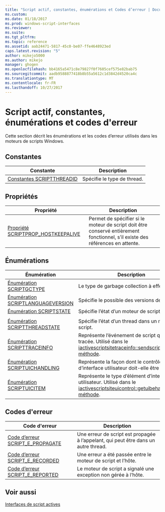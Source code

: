 ```yaml
---
title: "Script actif, constantes, énumérations et Codes d’erreur | Documents Microsoft"
ms.custom: 
ms.date: 01/18/2017
ms.prod: windows-script-interfaces
ms.reviewer: 
ms.suite: 
ms.tgt_pltfrm: 
ms.topic: reference
ms.assetid: aab24471-5817-45c0-be07-ffe4648923ed
caps.latest.revision: "5"
author: mikejo5000
ms.author: mikejo
manager: ghogen
ms.openlocfilehash: bb4165a5471c8e79827f0f7605cef575e82bab75
ms.sourcegitcommit: aadb9588877418b8b55a5612c1d3842d4520ca4c
ms.translationtype: MT
ms.contentlocale: fr-FR
ms.lasthandoff: 10/27/2017
---
```

# <a name="active-script-constants-enumerations-and-error-codes"></a>Script actif, constantes, énumérations et codes d'erreur
Cette section décrit les énumérations et les codes d’erreur utilisés dans les moteurs de scripts Windows.  
  
## <a name="constants"></a>Constantes  
  
|Constante|Description|  
|--------------|-----------------|  
|[Constantes SCRIPTTHREADID](../../winscript/reference/scriptthreadid-constants.md)|Spécifie le type de thread.|  
  
## <a name="properties"></a>Propriétés  
  
|Propriété|Description|  
|--------------|-----------------|  
|[Propriété SCRIPTPROP_HOSTKEEPALIVE](../../winscript/reference/scriptprop-hostkeepalive-property.md)|Permet de spécifier si le moteur de script doit être conservé entièrement fonctionnel, s’il existe des références en attente.|  
  
## <a name="enumerations"></a>Énumérations  
  
|Énumération|Description|  
|-----------------|-----------------|  
|[Énumération SCRIPTGCTYPE](../../winscript/reference/scriptgctype-enumeration.md)|Le type de garbage collection à effectuer.|  
|[Énumération SCRIPTLANGUAGEVERSION](../../winscript/reference/scriptlanguageversion-enumeration.md)|Spécifie le possible des versions de script.|  
|[Énumération SCRIPTSTATE](../../winscript/reference/scriptstate-enumeration.md)|Spécifie l’état d’un moteur de script.|  
|||  
|[Énumération SCRIPTTHREADSTATE](../../winscript/reference/scriptthreadstate-enumeration.md)|Spécifie l’état d’un thread dans un moteur de script.|  
|[Énumération SCRIPTTRACEINFO](../../winscript/reference/scripttraceinfo-enumeration.md)|Représente l’événement de script qui est tracée. Utilisé dans le [iactivescriptsitetraceinfo::sendscripttraceinfo, méthode](../../winscript/reference/iactivescriptsitetraceinfo-sendscripttraceinfo-method.md).|  
|[Énumération SCRIPTUICHANDLING](../../winscript/reference/scriptuichandling-enumeration.md)|Représente la façon dont le contrôle d’interface utilisateur doit-elle être traité.|  
|[Énumération SCRIPTUICITEM](../../winscript/reference/scriptuicitem-enumeration.md)|Représente le type d’élément d’interface utilisateur. Utilisé dans le [iactivescriptsiteuicontrol::getuibehavior, méthode](../../winscript/reference/iactivescriptsiteuicontrol-getuibehavior-method.md).|  
  
## <a name="error-codes"></a>Codes d'erreur  
  
|Code d'erreur|Description|  
|----------------|-----------------|  
|[Code d’erreur SCRIPT_E_PROPAGATE](../../winscript/reference/script-e-propagate-error-code.md)|Une erreur de script est propagée à l’appelant, qui peut être dans un autre thread.|  
|[Code d’erreur SCRIPT_E_RECORDED](../../winscript/reference/script-e-recorded-error-code.md)|Une erreur a été passée entre le moteur de script et l’hôte.|  
|[Code d’erreur SCRIPT_E_REPORTED](../../winscript/reference/script-e-reported-error-code.md)|Le moteur de script a signalé une exception non gérée à l’hôte.|  
  
## <a name="see-also"></a>Voir aussi  
 [Interfaces de script actives](../../winscript/reference/active-script-interfaces.md)